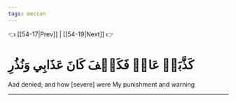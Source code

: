 ```yaml
---
tags: meccan
---
```


👈 [[54-17|Prev]] | [[54-19|Next]] 👉

# كَذَّبَتۡ عَادٞ فَكَيۡفَ كَانَ عَذَابِي وَنُذُرِ

Aad denied; and how [severe] were My punishment and warning

---

